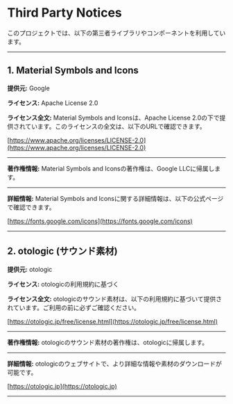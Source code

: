 # Third Party Notices

このプロジェクトでは、以下の第三者ライブラリやコンポーネントを利用しています。

---

## 1. Material Symbols and Icons

**提供元:** Google

**ライセンス:** Apache License 2.0

**ライセンス全文:**
Material Symbols and Iconsは、Apache License 2.0の下で提供されています。このライセンスの全文は、以下のURLで確認できます。

[https://www.apache.org/licenses/LICENSE-2.0](https://www.apache.org/licenses/LICENSE-2.0)

---

**著作権情報:**
Material Symbols and Iconsの著作権は、Google LLCに帰属します。

---

**詳細情報:**
Material Symbols and Iconsに関する詳細情報は、以下の公式ページで確認できます。

[https://fonts.google.com/icons](https://fonts.google.com/icons)

---

## 2. otologic (サウンド素材)

**提供元:** otologic

**ライセンス:** otologicの利用規約に基づく

**ライセンス全文:**
otologicのサウンド素材は、以下の利用規約に基づいて提供されています。ご利用の前に必ずご確認ください。

[https://otologic.jp/free/license.html](https://otologic.jp/free/license.html)

---

**著作権情報:**
otologicのサウンド素材の著作権は、otologicに帰属します。

---

**詳細情報:**
otologicのウェブサイトで、より詳細な情報や素材のダウンロードが可能です。

[https://otologic.jp](https://otologic.jp)

---
